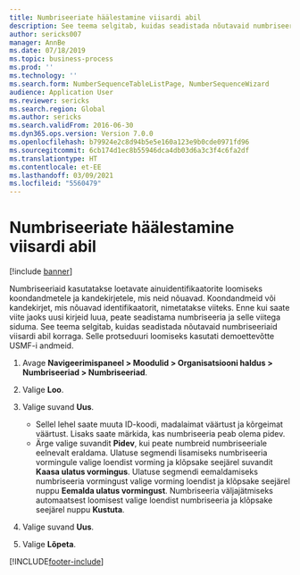 ```yaml
---
title: Numbriseeriate häälestamine viisardi abil
description: See teema selgitab, kuidas seadistada nõutavaid numbriseeriaid viisardi abil korraga.
author: sericks007
manager: AnnBe
ms.date: 07/18/2019
ms.topic: business-process
ms.prod: ''
ms.technology: ''
ms.search.form: NumberSequenceTableListPage, NumberSequenceWizard
audience: Application User
ms.reviewer: sericks
ms.search.region: Global
ms.author: sericks
ms.search.validFrom: 2016-06-30
ms.dyn365.ops.version: Version 7.0.0
ms.openlocfilehash: b79924e2c8d94b5e5e160a123e9b0cde0971fd96
ms.sourcegitcommit: 6cb174d1ec8b55946dca4db03d6a3c3f4c6fa2df
ms.translationtype: HT
ms.contentlocale: et-EE
ms.lasthandoff: 03/09/2021
ms.locfileid: "5560479"
---
```

# <a name="set-up-number-sequences-using-a-wizard"></a>Numbriseeriate häälestamine viisardi abil

[!include [banner](../../includes/banner.md)]

Numbriseeriaid kasutatakse loetavate ainuidentifikaatorite loomiseks koondandmetele ja kandekirjetele, mis neid nõuavad. Koondandmeid või kandekirjet, mis nõuavad identifikaatorit, nimetatakse viiteks. Enne kui saate viite jaoks uusi kirjeid luua, peate seadistama numbriseeria ja selle viitega siduma. See teema selgitab, kuidas seadistada nõutavaid numbriseeriaid viisardi abil korraga. Selle protseduuri loomiseks kasutati demoettevõtte USMF-i andmeid.

1. Avage **Navigeerimispaneel > Moodulid > Organisatsiooni haldus > Numbriseeriad > Numbriseeriad**.
2. Valige **Loo**.
3. Valige suvand **Uus**.

   - Sellel lehel saate muuta ID-koodi, madalaimat väärtust ja kõrgeimat väärtust. Lisaks saate märkida, kas numbriseeria peab olema pidev.   
   - Ärge valige suvandit **Pidev**, kui peate numbreid numbriseeriale eelnevalt eraldama. Ulatuse segmendi lisamiseks numbriseeria vormingule valige loendist vorming ja klõpsake seejärel suvandit **Kaasa ulatus vormingus**. Ulatuse segmendi eemaldamiseks numbriseeria vormingust valige vorming loendist ja klõpsake seejärel nuppu **Eemalda ulatus vormingust**. Numbriseeria väljajätmiseks automaatsest loomisest valige loendist numbriseeria ja klõpsake seejärel nuppu **Kustuta**.  

4. Valige suvand **Uus**.
5. Valige **Lõpeta**.



[!INCLUDE[footer-include](../../../../includes/footer-banner.md)]
